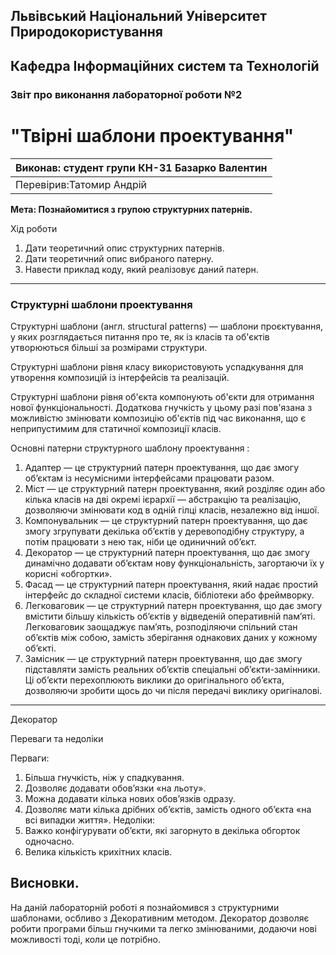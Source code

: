 ## Львівський Національний Університет Природокористування
## Кафедра Інформаційних систем та Технологій



### Звіт про виконання лабораторної роботи №2
# "Твірні шаблони проектування"



| Виконав: студент групи КН-31 Базарко Валентин |
|----------------------------------------------|
| Перевірив:Татомир Андрій            |




**Мета:
Познайомитися з групою структурних патернів.**


Хід роботи

1. Дати теоретичний опис структурних патернів.
2. Дати теоретичний опис вибраного патерну.
3. Навести приклад коду, який реалізовує даний патерн.
_____________________________
###  Структурні шаблони  проектування

Структурні шаблони (англ. structural patterns) — шаблони проєктування, у яких розглядається питання про те, як із класів та об'єктів утворюються більші за розмірами структури.

Структурні шаблони рівня класу використовують успадкування для утворення композицій із інтерфейсів та реалізацій.

Структурні шаблони рівня об'єкта компонують об'єкти для отримання нової функціональності. Додаткова гнучкість у цьому разі пов'язана з можливістю змінювати композицію об'єктів під час виконання, що є неприпустимим для статичної композиції класів.

Основні патерни структурного шаблону проектування :

1. Адаптер — це структурний патерн проектування, що дає змогу об’єктам із несумісними інтерфейсами працювати разом.
2. Міст — це структурний патерн проектування, який розділяє один або кілька класів на дві окремі ієрархії — абстракцію та реалізацію, дозволяючи змінювати код в одній гілці класів, незалежно від іншої.
3. Компонувальник — це структурний патерн проектування, що дає змогу згрупувати декілька об’єктів у деревоподібну структуру, а потім працювати з нею так, ніби це одиничний об’єкт.
4. Декоратор — це структурний патерн проектування, що дає змогу динамічно додавати об’єктам нову функціональність, загортаючи їх у корисні «обгортки».
5. Фасад — це структурний патерн проектування, який надає простий інтерфейс до складної системи класів, бібліотеки або фреймворку.
6. Легковаговик — це структурний патерн проектування, що дає змогу вмістити більшу кількість об’єктів у відведеній оперативній пам’яті. Легковаговик заощаджує пам’ять, розподіляючи спільний стан об’єктів між собою, замість зберігання однакових даних у кожному об’єкті.
7. Замісник — це структурний патерн проектування, що дає змогу підставляти замість реальних об’єктів спеціальні об’єкти-замінники. Ці об’єкти перехоплюють виклики до оригінального об’єкта, дозволяючи зробити щось до чи після передачі виклику оригіналові.
_______________________________

Декоратор

Переваги та недоліки

Перваги:
1. Більша гнучкість, ніж у спадкування.
2.  Дозволяє додавати обов’язки «на льоту».
3. Можна додавати кілька нових обов’язків одразу.
4. Дозволяє мати кілька дрібних об’єктів, замість одного об’єкта «на всі випадки життя».
Недоліки:
1.  Важко конфігурувати об’єкти, які загорнуто в декілька обгорток одночасно.
2. Велика кількість крихітних класів.

## Висновки. 

На даній лабораторній роботі я познайомився з структурними шаблонами, осбливо з Декоративним методом. Декоратор дозволяє робити програми більш гнучкими та легко змінюваними, додаючи нові можливості тоді, коли це потрібно.